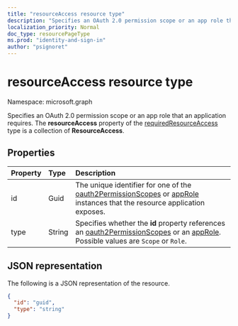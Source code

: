 ```yaml
---
title: "resourceAccess resource type"
description: "Specifies an OAuth 2.0 permission scope or an app role that an application requires."
localization_priority: Normal
doc_type: resourcePageType
ms.prod: "identity-and-sign-in"
author: "psignoret"
---
```


# resourceAccess resource type

Namespace: microsoft.graph

Specifies an OAuth 2.0 permission scope or an app role that an application requires. The **resourceAccess** property of the [requiredResourceAccess](requiredresourceaccess.md) type is a collection of **ResourceAccess**.

## Properties
| Property	   | Type	|Description|
|:---------------|:--------|:----------|
|id|Guid|The unique identifier for one of the [oauth2PermissionScopes](permissionscope.md) or [appRole](approle.md) instances that the resource application exposes.|
|type|String|Specifies whether the **id** property references an [oauth2PermissionScopes](permissionscope.md) or an [appRole](approle.md). Possible values are `Scope` or `Role`.|

## JSON representation

The following is a JSON representation of the resource.

<!-- {
  "blockType": "resource",
  "optionalProperties": [

  ],
  "@odata.type": "microsoft.graph.resourceAccess"
}-->

```json
{
  "id": "guid",
  "type": "string"
}

```

<!-- uuid: 8fcb5dbc-d5aa-4681-8e31-b001d5168d79
2015-10-25 14:57:30 UTC -->
<!--
{
  "type": "#page.annotation",
  "description": "resourceAccess resource",
  "keywords": "",
  "section": "documentation",
  "tocPath": "",
  "suppressions": []
}
-->

